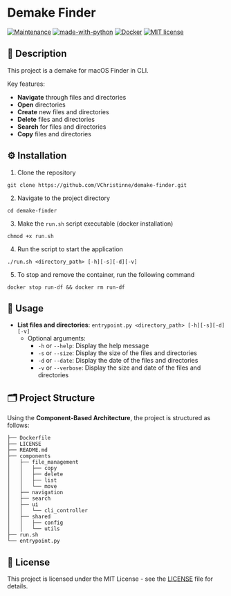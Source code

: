 # Demake Finder

[![Maintenance](https://img.shields.io/badge/Maintained%3F-yes-green.svg)](https://GitHub.com/Naereen/StrapDown.js/graphs/commit-activity)
[![made-with-python](https://img.shields.io/badge/Made%20with-Python-1f425f.svg)](https://www.python.org/)
[![Docker](https://badgen.net/badge/icon/docker?icon=docker&label)](https://docker.com/)
[![MIT license](https://img.shields.io/badge/License-MIT-blue.svg)](https://lbesson.mit-license.org/)


## 📖 Description
This project is a demake for macOS Finder in CLI. 

Key features:
- **Navigate** through files and directories
- **Open** directories
- **Create** new files and directories
- **Delete** files and directories
- **Search** for files and directories
- **Copy** files and directories

## ⚙️ Installation
1. Clone the repository
```
git clone https://github.com/VChristinne/demake-finder.git
```
2. Navigate to the project directory
```
cd demake-finder
```
3. Make the `run.sh` script executable (docker installation)
```
chmod +x run.sh
```
4. Run the script to start the application
```
./run.sh <directory_path> [-h][-s][-d][-v]
```
5. To stop and remove the container, run the following command
```
docker stop run-df && docker rm run-df
```

## 📝 Usage
- **List files and directories**: `entrypoint.py <directory_path> [-h][-s][-d][-v]`
  - Optional arguments:
    - `-h` or `--help`: Display the help message
    - `-s` or `--size`: Display the size of the files and directories
    - `-d` or `--date`: Display the date of the files and directories
    - `-v` or `--verbose`: Display the size and date of the files and directories

## 🗂️ Project Structure
Using the **Component-Based Architecture**, the project is structured as follows:
```
├── Dockerfile
├── LICENSE
├── README.md
├── components
│   ├── file_management
│   │   ├── copy
│   │   ├── delete
│   │   ├── list
│   │   └── move 
│   ├── navigation
│   ├── search
│   ├── ui
│   │   └── cli_controller
│   ├── shared
│   │   ├── config
│   │   └── utils
├── run.sh
└── entrypoint.py
```

## 📑 License
This project is licensed under the MIT License - see the [LICENSE](LICENSE) file for details.
